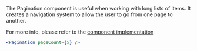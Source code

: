 The Pagination component is useful when working with long lists of items. It creates a navigation system to allow the user to go from one page to another.

For more info, please refer to the <a href="https://github.com/gazpachu/sugui/src/components/pagination/index.jsx" target="_blank">component implementation</a>

```jsx
<Pagination pageCount={5} />
```
